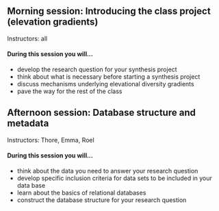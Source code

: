 ## Morning session: Introducing the class project (elevation gradients)
Instructors: all

#### During this session you will...
- develop the research question for your synthesis project
- think about what is necessary before starting a synthesis project
- discuss mechanisms underlying elevational diversity gradients
- pave the way for the rest of the class

## Afternoon session: Database structure and metadata
Instructors: Thore, Emma, Roel

#### During this session you will...
- think about the data you need to answer your research question
- develop specific inclusion criteria for data sets to be included in your data base
- learn about the basics of relational databases
- construct the database structure for your research question

